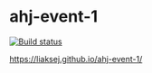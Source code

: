 # ahj-event-1

[![Build status](https://ci.appveyor.com/api/projects/status/5l8ty8i96ic0wvv2?svg=true)](https://ci.appveyor.com/project/Liaksej/ahj-dom-1)

https://liaksej.github.io/ahj-event-1/


